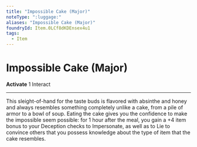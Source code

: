 ```yaml
---
title: "Impossible Cake (Major)"
noteType: ":luggage:"
aliases: "Impossible Cake (Major)"
foundryId: Item.0LCf8dKDEnsex4u1
tags:
  - Item
---
```


# Impossible Cake (Major)

**Activate** 1 Interact

* * *

This sleight-of-hand for the taste buds is flavored with absinthe and honey and always resembles something completely unlike a cake, from a pile of armor to a bowl of soup. Eating the cake gives you the confidence to make the impossible seem possible: for 1 hour after the meal, you gain a +4 item bonus to your Deception checks to Impersonate, as well as to Lie to convince others that you possess knowledge about the type of item that the cake resembles.


